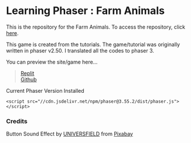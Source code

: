 # Learning Phaser : Farm Animals

This is the repository for the Farm Animals. To access the repository, click [here](https://github.com/LioNyde/LearningPhaser).

This game is created from the tutorials. The game/tutorial was originally written in phaser v2.50. I translated all the codes to phaser 3.

You can preview the site/game here...

> [Replit](https://learning-phaser.lionyde.repl.co)   
> [Github](https://lionyde.github.io/LearningPhaser/)
  
  
Current Phaser Version Installed
```
<script src="//cdn.jsdelivr.net/npm/phaser@3.55.2/dist/phaser.js"></script>
```
  
###  Credits 

Button Sound Effect by [UNIVERSFIELD]("https://pixabay.com/users/universfield-28281460/?utm_source=link-attribution&amp;utm_medium=referral&amp;utm_campaign=music&amp;utm_content=124476">UNIVERSFIELD) from [Pixabay]("https://pixabay.com//?utm_source=link-attribution&amp;utm_medium=referral&amp;utm_campaign=music&amp;utm_content=124476")